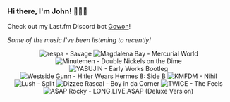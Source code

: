 ### Hi there, I'm John! 🏄🏻‍♂️

Check out my Last.fm Discord bot [Gowon](http://gowon.ca)!

_Some of the music I've been listening to recently!_


<!-- lastfm -->
<p align="center"><img src="https://lastfm.freetls.fastly.net/i/u/64s/ed128868bd1362f9dab6dda43bae2e17.jpg" title="aespa - Savage"> <img src="https://lastfm.freetls.fastly.net/i/u/64s/c1b18f7dd5f2b262a96288bfa2330ad2.jpg" title="Magdalena Bay - Mercurial World"> <img src="https://lastfm.freetls.fastly.net/i/u/64s/8879f81513ea2f1bc32e2f493f1eaa7f.jpg" title="Minutemen - Double Nickels on the Dime"> <img src="https://lastfm.freetls.fastly.net/i/u/64s/0c6d69eeb94647ed84efa8fa7a7b6455.jpg" title="YABUJIN - Early Works Bootleg"> <img src="https://lastfm.freetls.fastly.net/i/u/64s/4e0b9482ce0c447537dfcab5c9c00f90.jpg" title="Westside Gunn - Hitler Wears Hermes 8: Side B"> <img src="https://lastfm.freetls.fastly.net/i/u/64s/70e1e7a5097548a68a02d105d83b6ddd.png" title="KMFDM - Nihil"> <img src="https://lastfm.freetls.fastly.net/i/u/64s/61a6649f35502d1674c91a74205326b5.jpg" title="Lush - Split"> <img src="https://lastfm.freetls.fastly.net/i/u/64s/96cd874e4bc24e08b7b0862cb95a3b27.png" title="Dizzee Rascal - Boy in da Corner"> <img src="https://lastfm.freetls.fastly.net/i/u/64s/552af1ac0196834b7e283d70e23a8863.jpg" title="TWICE - The Feels"> <img src="https://lastfm.freetls.fastly.net/i/u/64s/1efd5884f4e44b108d4ac7f3318ecdf4.png" title="A$AP Rocky - LONG.LIVE.A$AP (Deluxe Version)"> </p>
